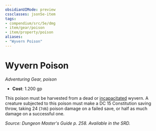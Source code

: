 ```yaml
---
obsidianUIMode: preview
cssclasses: json5e-item
tags:
- compendium/src/5e/dmg
- item/gear/poison
- item/property/poison
aliases: 
- "Wyvern Poison"
---
```

# Wyvern Poison
*Adventuring Gear, poison*  

- **Cost**: 1.200 gp

This poison must be harvested from a dead or [incapacitated](rules/conditions.md#incapacitated) wyvern. A creature subjected to this poison must make a DC 15 Constitution saving throw, taking 24 (`7d6`) poison damage on a failed save, or half as much damage on a successful one.

*Source: Dungeon Master's Guide p. 258. Available in the SRD.*